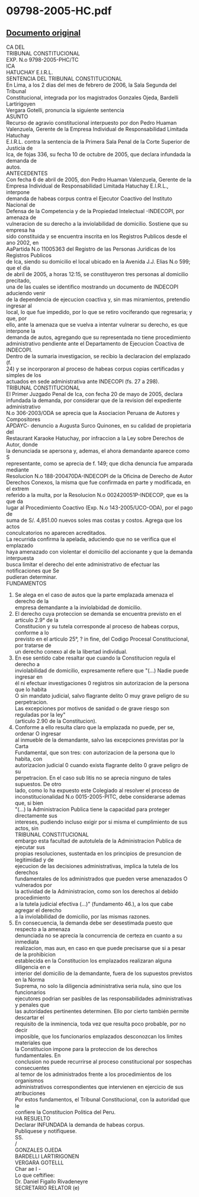 
09798-2005-HC.pdf
=================
  
[Documento original](https://tc.gob.pe/jurisprudencia/2006/09798-2005-HC.pdf)  
---  
CA DEL  
TRIBUNAL CONSTITUCIONAL  
EXP. N.o 9798-2005-PHC/TC  
ICA  
HATUCHAY E.I.R.L.  
SENTENCIA DEL TRIBUNAL CONSTITUCIONAL  
En Lima, a los 2 dias del mes de febrero de 2006, la Sala Segunda del Tribunal  
Constitucional, integrada por los magistrados Gonzales Ojeda, Bardelli Lartirigoyen  
Vergara Gotelli, pronuncia la siguiente sentencia  
ASUNTO  
Recurso de agravio constitucional interpuesto por don Pedro Huaman  
Valenzuela, Gerente de la Empresa Individual de Responsabilidad Limitada Hatuchay  
E.I.R.L. contra la sentencia de la Primera Sala Penal de la Corte Superior de Justicia de  
Ica, de fojas 336, su fecha 10 de octubre de 2005, que declara infundada la demanda de  
autos.  
ANTECEDENTES  
Con fecha 6 de abril de 2005, don Pedro Huaman Valenzuela, Gerente de la  
Empresa Individual de Responsabilidad Limitada Hatuchay E.I.R.L., interpone  
demanda de habeas corpus contra el Ejecutor Coactivo del Instituto Nacional de  
Defensa de la Competencia y de la Propiedad Intelectual -INDECOPI, por amenaza de  
vulneracion de su derecho a la inviolabilidad de domicilio. Sostiene que su empresa ha  
sido constituida y se encuentra inscrita en los Registros Publicos desde el ano 2002, en  
AaPartida N.o 11005363 del Registro de las Personas Juridicas de los Registros Publicos  
de Ica, siendo su domicilio el local ubicado en la Avenida J.J. Elias N.o 599; que el dia  
de abril de 2005, a horas 12:15, se constituyeron tres personas al domicilio precitado,  
una de las cuales se identifico mostrando un documento de INDECOPI aduciendo venir  
de la dependencia de ejecucion coactiva y, sin mas miramientos, pretendio ingresar al  
local, lo que fue impedido, por lo que se retiro vociferando que regresaria; y que, por  
ello, ante la amenaza que se vuelva a intentar vulnerar su derecho, es que interpone la  
demanda de autos, agregando que su representada no tiene procedimiento  
administrativo pendiente ante el Departamento de Ejecucion Coactiva de INDECOPI.  
Dentro de la sumaria investigacion, se recibio la declaracion del emplazado (f.  
24) y se incorporaron al proceso de habeas corpus copias certificadas y simples de los  
actuados en sede administrativa ante INDECOPI (fs. 27 a 298).  
TRIBUNAL CONSTITUCIONAL  
El Primer Juzgado Penal de Ica, con fecha 20 de mayo de 2005, declara  
infundada la demanda, por considerar que de la revision del expediente administrativo  
N.o 306-2003/ODA se aprecia que la Asociacion Peruana de Autores y Compositores  
APDAYC- denuncio a Augusta Surco Quinones, en su calidad de propietaria del  
Restaurant Karaoke Hatuchay, por infraccion a la Ley sobre Derechos de Autor, donde  
la denunciada se apersona y, ademas, el ahora demandante aparece como S  
representante, como se aprecia de f. 149; que dicha denuncia fue amparada mediante  
Resolucion N.o 188-200470DA-INDECOPI de la Oficina de Derecho de Autor  
Derechos Conexos, la misma que fue confirmada en parte y modificada, en el extrem  
referido a la multa, por la Resolucion N.o 002420051P-INDECOP, que es la que da  
lugar al Procedimiento Coactivo (Exp. N.o 143-2005/UCO-ODA), por el pago de  
suma de S/. 4,851.00 nuevos soles mas costas y costos. Agrega que los actos  
conculcatorios no aparecen acreditados.  
La recurrida confirma la apelada, aduciendo que no se verifica que el emplazado  
haya amenazado con violentar el domicilio del accionante y que la demanda interpuesta  
busca limitar el derecho del ente administrativo de efectuar las notificaciones que Se  
pudieran determinar.  
FUNDAMENTOS  
1. Se alega en el caso de autos que la parte emplazada amenaza el derecho de la  
empresa demandante a la inviolabidad de domicilio.  
2. El derecho cuya proteccion se demanda se encuentra previsto en el articulo 2.9° de la  
Constitucion y su tutela corresponde al proceso de habeas corpus, conforme a lo  
previsto en el articulo 25°, ? in fine, del Codigo Procesal Constitucional, por tratarse de  
un derecho conexo al de la libertad individual.  
3. En ese sentido cabe resaltar que cuando la Constitucion regula el derecho a  
inviolabilidad de domicilio, expresamente refiere que "(...) Nadie puede ingresar en  
él ni efectuar investigaciones 0 registros sin autorizacion de la persona que lo habita  
O sin mandato judicial, salvo flagrante delito O muy grave peligro de su perpetracion.  
Las excepciones por motivos de sanidad o de grave riesgo son reguladas por la ley"  
(articulo 2.90 de la Constitucion).  
4. Conforme a ello resulta claro que la emplazada no puede, per se, ordenar O ingresar  
al inmueble de la demandante, salvo las excepciones previstas por la Carta  
Fundamental, que son tres: con autorizacion de la persona que lo habita, con  
autorizacion judicial 0 cuando exista flagrante delito 0 grave peligro de su  
perpetracion. En el caso sub litis no se aprecia ninguno de tales supuestos. De otro  
lado, como lo ha expuesto este Colegiado al resolver el proceso de  
inconstitucionalidad N.o 0015-2005-PITC, debe considerarse ademas que, si bien  
"(...) la Administracion Publica tiene la capacidad para proteger directamente sus  
intereses, pudiendo incluso exigir por si misma el cumplimiento de sus actos, sin  
TRIBUNAL CONSTITUCIONAL  
embargo esta facultad de autotulela de la Administracion Publica de ejecutar sus  
propias resoluciones, sustentada en los principios de presuncion de legitimidad y de  
ejecucion de las decisiones administrativas, implica la tutela de los derechos  
fundamentales de los administrados que pueden verse amenazados O vulnerados por  
la actividad de la Administracion, como son los derechos al debido procedimiento  
a la tutela judicial efectiva (...)" (fundamento 46.), a los que cabe agregar el derecho  
a la inviolabilidad de domicilio, por las mismas razones.  
5. En consecuencia, la demanda debe ser desestimada puesto que respecto a la amenaza  
denunciada no se aprecia la concurrencia de certeza en cuanto a su inmediata  
realizacion, mas aun, en caso en que puede precisarse que si a pesar de la prohibicion  
establecida en la Constitucion los emplazados realizaran alguna diligencia en e  
interior del domicilio de la demandante, fuera de los supuestos previstos en la Norma  
Suprema, no solo la diligencia administrativa seria nula, sino que los funcionarios  
ejecutores podrian ser pasibles de las responsabilidades administrativas y penales que  
las autoridades pertinentes determinen. Ello por cierto también permite descartar el  
requisito de la inminencia, toda vez que resulta poco probable, por no decir  
imposible, que los funcionarios emplazados desconozcan los limites materiales que  
la Constitucion impone para la proteccion de los derechos fundamentales. En  
conclusion no puede recurrirse al proceso constitucional por sospechas consecuentes  
al temor de los administrados frente a los procedimientos de los organismos  
administrativos correspondientes que intervienen en ejercicio de sus atribuciones  
Por estos fundamentos, el Tribunal Constitucional, con la autoridad que le  
confiere la Constitucion Politica del Peru.  
HA RESUELTO  
Declarar INFUNDADA la demanda de habeas corpus.  
Publiquese y notifiquese.  
SS.  
/  
GONZALES OJEDA  
BARDELLI LARTIRIGONEN  
VERGARA GOTELLL  
Char ae I -  
Lo que ceftifiee:  
Dr. Daniel Figallo Rivadeneyre  
SECRETARIO RELATOR (e)